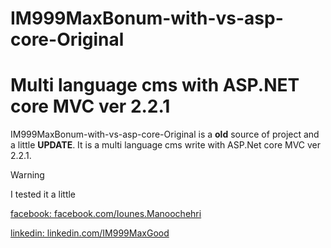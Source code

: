 # IM999MaxBonum-with-vs-asp-core-Original

# Multi language cms with ASP.NET core MVC ver 2.2.1

IM999MaxBonum-with-vs-asp-core-Original is a **old** source of project and a little **UPDATE**. It is a multi language cms write with ASP.Net core MVC ver 2.2.1.

>[!WARNING]
>I tested it a little


[facebook: facebook.com/Iounes.Manoochehri](https://facebook.com/Iounes.Manoochehri)

[linkedin: linkedin.com/IM999MaxGood](https://ir.linkedin.com/in/im999maxgood)
